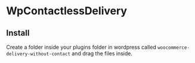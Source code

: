 # WpContactlessDelivery

## Install
<p>Create a folder inside your plugins folder in wordpress called <code>woocommerce-delivery-without-contact</code> and drag the files inside.</p>
